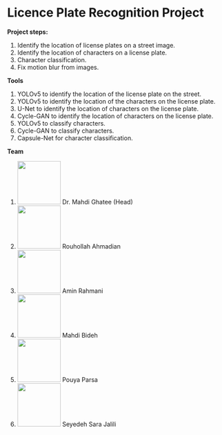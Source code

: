 # Licence Plate Recognition Project

**Project steps:**
1. Identify the location of license plates on a street image.
2. Identify the location of characters on a license plate.
3. Character classification.
4. Fix motion blur from images.

**Tools**
1. YOLOv5 to identify the location of the license plate on the street.
2. YOLOv5 to identify the location of the characters on the license plate.
3. U-Net to identify the location of characters on the license plate.
4. Cycle-GAN to identify the location of characters on the license plate.
5. YOLOv5 to classify characters.
6. Cycle-GAN to classify characters.
7. Capsule-Net for character classification.

**Team**
1. <img src="https://avatars.githubusercontent.com/u/45070080?v=4" width="100" height="100"> Dr. Mahdi Ghatee (Head)
2. <img src="https://avatars.githubusercontent.com/u/7311445?s=400&u=b06ef2b458b4bc48efbfb0557a8f30dab4bf8afd&v=4" width="100" height="100"> Rouhollah Ahmadian
3. <img src="https://avatars.githubusercontent.com/u/31305676?v=4" width="100" height="100"> Amin Rahmani 
4. <img src="https://avatars.githubusercontent.com/u/35023234?v=4" width="100" height="100"> Mahdi Bideh 
5. <img src="https://avatars.githubusercontent.com/u/14013230?v=4" width="100" height="100"> Pouya Parsa 
6. <img src="https://media.licdn.com/dms/image/C4E03AQEtlBHeRDzC3g/profile-displayphoto-shrink_400_400/0/1657193558069?e=1689206400&v=beta&t=zFjJ18zv4Ic8fR97hvjSMfg98gvas0TeVEQl979-ihc" width="100" height="100"> Seyedeh Sara Jalili
